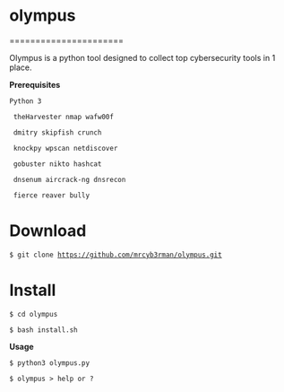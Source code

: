 # olympus
======================

Olympus is a python tool designed to collect top cybersecurity tools in 1 place.

**Prerequisites**

<code>Python 3</code>

<code>  theHarvester nmap wafw00f </code>

<code>  dmitry skipfish crunch</code>

<code>  knockpy wpscan netdiscover</code>

<code>  gobuster nikto hashcat</code>

<code>  dnsenum aircrack-ng dnsrecon</code>

<code> fierce reaver bully</code>

Download
=======

<code>$ git clone https://github.com/mrcyb3rman/olympus.git</code>

Install
=======

<code>$ cd olympus </code>

<code>$ bash install.sh </code>

**Usage**

<code>$ python3 olympus.py </code>

<code>$ olympus > help or ? </code>

